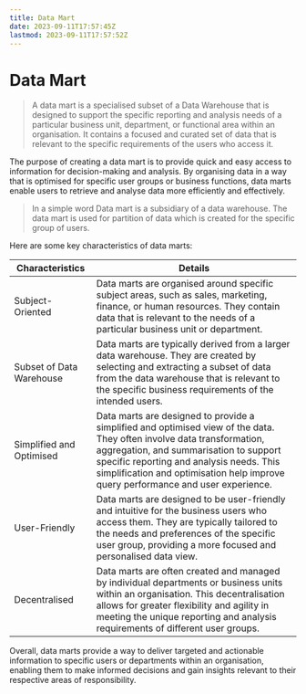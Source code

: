 ```yaml
---
title: Data Mart
date: 2023-09-11T17:57:45Z
lastmod: 2023-09-11T17:57:52Z
---
```


# Data Mart

> A data mart is a specialised subset of a Data Warehouse that is designed to support the specific reporting and analysis needs of a particular business unit, department, or functional area within an organisation. It contains a focused and curated set of data that is relevant to the specific requirements of the users who access it.

The purpose of creating a data mart is to provide quick and easy access to information for decision-making and analysis. By organising data in a way that is optimised for specific user groups or business functions, data marts enable users to retrieve and analyse data more efficiently and effectively.

> In a simple word Data mart is a subsidiary of a data warehouse. The data mart is used for partition of data which is created for the specific group of users.

Here are some key characteristics of data marts:

|Characteristics|Details|
| --------------------------| ---------------------------------------------------------------------------------------------------------------------------------------------------------------------------------------------------------------------------------------------------------------------------------------------------|
|Subject-Oriented|Data marts are organised around specific subject areas, such as sales, marketing, finance, or human resources. They contain data that is relevant to the needs of a particular business unit or department.|
|Subset of Data Warehouse|Data marts are typically derived from a larger data warehouse. They are created by selecting and extracting a subset of data from the data warehouse that is relevant to the specific business requirements of the intended users.|
|Simplified and Optimised|Data marts are designed to provide a simplified and optimised view of the data. They often involve data transformation, aggregation, and summarisation to support specific reporting and analysis needs. This simplification and optimisation help improve query performance and user experience.|
|User-Friendly|Data marts are designed to be user-friendly and intuitive for the business users who access them. They are typically tailored to the needs and preferences of the specific user group, providing a more focused and personalised data view.|
|Decentralised|Data marts are often created and managed by individual departments or business units within an organisation. This decentralisation allows for greater flexibility and agility in meeting the unique reporting and analysis requirements of different user groups.|

Overall, data marts provide a way to deliver targeted and actionable information to specific users or departments within an organisation, enabling them to make informed decisions and gain insights relevant to their respective areas of responsibility.
